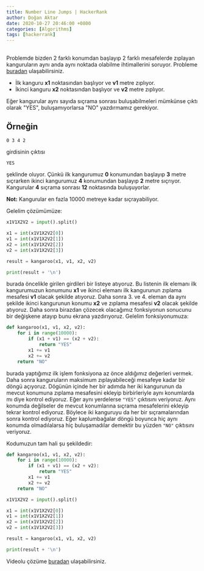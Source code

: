 ```yaml
---
title: Number Line Jumps | HackerRank
author: Doğan Aktar
date: 2020-10-27 20:46:00 +0800
categories: [Algorithms]
tags: [hackerrank]
---
```


## 

Problemde bizden 2 farklı konumdan başlayıp 2 farklı mesafelerde zıplayan kanguruların aynı anda aynı noktada olabilme ihtimallerini soruyor. Probleme [buradan](https://www.hackerrank.com/challenges/kangaroo/problem) ulaşabilirsiniz.

- İlk kanguru **x1** noktasından başlıyor ve **v1** metre zıplıyor.
- İkinci kanguru **x2** noktasından başlıyor ve **v2** metre zıplıyor.

Eğer kangurular aynı sayıda sıçrama sonrası buluşabilmeleri mümkünse çıktı olarak "YES", buluşamıyorlarsa "NO" yazdırmamız gerekiyor.

## Örneğin
`0 3 4 2`

girdisinin çıktısı

`YES`

şeklinde oluyor. Çünkü ilk kangurumuz **0** konumundan başlayıp **3** metre sıçrarken ikinci kangurumuz **4** konumundan başlayıp **2** metre sıçrıyor. Kangurular **4** sıçrama sonrası **12** noktasında buluşuyorlar.

**Not:** Kangurular en fazla 10000 metreye kadar sıçrayabiliyor.

Gelelim çözümümüze:
```python
x1V1X2V2 = input().split()

x1 = int(x1V1X2V2[0])
v1 = int(x1V1X2V2[1])
x2 = int(x1V1X2V2[2])
v2 = int(x1V1X2V2[3])

result = kangaroo(x1, v1, x2, v2)

print(result + '\n')
```
burada öncelikle girilen girdileri bir listeye atıyoruz. Bu listenin ilk elemanı ilk kangurumuzun konumunu **x1** ve ikinci elemanı ilk kangurunun zıplama mesafesi **v1** olacak şekilde atıyoruz. Daha sonra 3. ve 4. eleman da aynı şekilde ikinci kangurunun konumu **x2** ve zıplama mesafesi **v2** olacak şekilde atıyoruz. Daha sonra birazdan çözecek olacağımız fonksiyonun sonucunu bir değişkene atayıp bunu ekrana yazdırıyoruz. Gelelim fonksiyonumuza:

```python
def kangaroo(x1, v1, x2, v2):
    for i in range(10000):
        if (x1 + v1) == (x2 + v2):
            return "YES"
        x1 += v1
        x2 += v2
    return "NO"
```
burada yaptığımız ilk işlem fonksiyona az önce aldığımız değerleri vermek. Daha sonra kanguruların maksimum zıplayabileceği mesafeye kadar bir döngü açıyoruz. Dögünün içinde her bir adımda her iki kangurunun da mevcut konumuna zıplama mesafesini ekleyip birbirleriyle aynı konumlarda mı diye kontrol ediyoruz. Eğer aynı yerdelerse
`"YES"` çıktısını veriyoruz. Aynı konumda değilseler de mevcut konumlarına sıçrama mesafelerini ekleyip tekrar kontrol ediyoruz. Böylece iki kanguruyu da her bir sıçramalarından sonra kontrol ediyoruz. Eğer kaplumbağalar döngü boyunca hiç aynı konumda olmadılalarsa hiç buluşamadılar demektir bu yüzden `"NO"` çıktısını veriyoruz.

Kodumuzun tam hali şu şekildedir:

```python
def kangaroo(x1, v1, x2, v2):
    for i in range(10000):
        if (x1 + v1) == (x2 + v2):
            return "YES"
        x1 += v1
        x2 += v2
    return "NO"

x1V1X2V2 = input().split()

x1 = int(x1V1X2V2[0])
v1 = int(x1V1X2V2[1])
x2 = int(x1V1X2V2[2])
v2 = int(x1V1X2V2[3])

result = kangaroo(x1, v1, x2, v2)

print(result + '\n')
```

Videolu çözüme [buradan](https://www.youtube.com/watch?v=CpFqlG7DqMM&t=5s) ulaşabilirsiniz.
